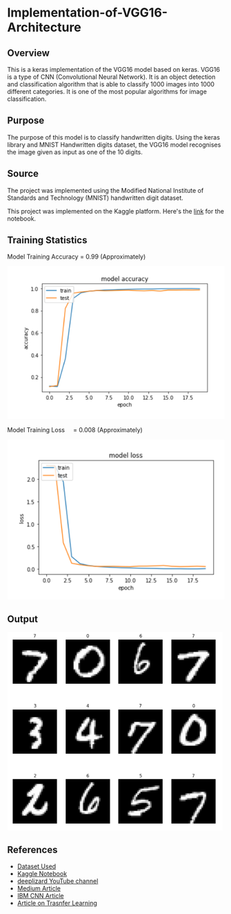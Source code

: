 # Implementation-of-VGG16-Architecture

## Overview

This is a keras implementation of the VGG16 model based on keras. VGG16 is a type of CNN (Convolutional Neural Network). It is an object detection and classification algorithm that is able to classify 1000 images into 1000 different categories. It is one of the most popular algorithms for image classification.

## Purpose

The purpose of this model is to classify handwritten digits. Using the keras library and MNIST Handwritten digits dataset, the VGG16 model recognises the image given as input as one of the 10 digits.

## Source

The project was implemented using the Modified National Institute of Standards and Technology (MNIST) handwritten digit dataset. 

This project was implemented on the Kaggle platform. Here's the [link](https://www.kaggle.com/code/jatinmotwani12/implementation-of-vgg16-v2) for the notebook.

## Training Statistics

Model Training Accuracy = 0.99 (Approximately)

![Model Accuracy](model-acc.png)

Model Training Loss     = 0.008 (Approximately)

![Model Loss](model-loss.png)

## Output

<img src = "output.png" width = "500px" title = "Output">

## References

- [Dataset Used](https://www.kaggle.com/competitions/digit-recognizer)
- [Kaggle Notebook](https://www.kaggle.com/code/jatinmotwani12/implementation-of-vgg16-v2)
- [deeplizard YouTube channel](https://www.youtube.com/c/deeplizard)
- [Medium Article](https://medium.com/mlearning-ai/an-overview-of-vgg16-and-nin-models-96e4bf398484)
- [IBM CNN Article](https://www.ibm.com/cloud/learn/convolutional-neural-networks)
- [Article on Trasnfer Learning](https://www.learndatasci.com/tutorials/hands-on-transfer-learning-keras/)
